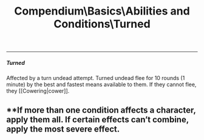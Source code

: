 ﻿---
lang: en
aliases: [Turned]
title: Compendium\Basics\Abilities and Conditions\Turned
tag: Conditions
---

---
##### Turned

Affected by a turn undead attempt. Turned undead flee for 10 rounds (1 minute) by the best and fastest means available to them. If they cannot flee, they [[Cowering|cower]].

**If more than one condition affects a character, apply them all. If certain effects can’t combine, apply the most severe effect.
<br><br>
---
